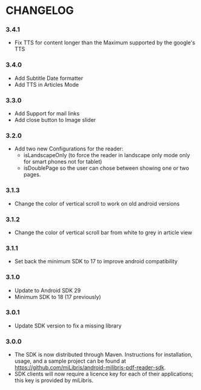 # CHANGELOG

### 3.4.1
- Fix TTS for content longer than the Maximum supported by the google's TTS

### 3.4.0
- Add Subtitle Date formatter
- Add TTS in Articles Mode

### 3.3.0
- Add Support for mail links
- Add close button to Image slider

### 3.2.0
- Add two new Configurations for the reader:
    * isLandscapeOnly (to force the reader in landscape only mode only for smart phones not for tablet)
    * isDoublePage so the user can chose between showing one or two pages.

### 3.1.3
- Change the color of vertical scroll to work on old android versions

### 3.1.2
- Change the color of vertical scroll bar from white to grey in article view

### 3.1.1
- Set back the minimum SDK to 17 to improve android compatibility

### 3.1.0
- Update to Android SDK 29
- Minimum SDK to 18 (17 previously)

### 3.0.1
- Update SDK version to fix a missing library

### 3.0.0
- The SDK is now distributed through Maven. Instructions for installation, usage, and a sample project can be found at https://github.com/miLibris/android-milibris-pdf-reader-sdk.
- SDK clients will now require a licence key for each of their applications; this key is provided by miLibris.